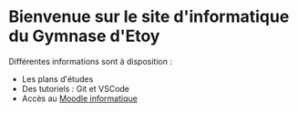 # Bienvenue sur le site d'informatique du Gymnase d'Etoy

Différentes informations sont à disposition : 

- Les plans d'études
- Des tutoriels : Git et VSCode
- Accès au [Moodle informatique](https://moodle.gyeto-info.ch)